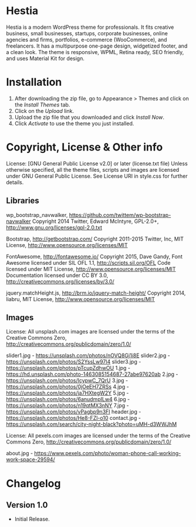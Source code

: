 # Hestia #
Hestia is a modern WordPress theme for professionals. It fits creative business, small businesses, startups, corporate businesses, online agencies and firms, portfolios, e-commerce (WooCommerce), and freelancers. It has a multipurpose one-page design, widgetized footer, and a clean look. The theme is responsive, WPML, Retina ready, SEO friendly, and uses Material Kit for design.
# Installation #
1. After downloading the zip file, go to Appearance > Themes and click on the *Install Themes* tab.
2. Click on the *Upload* link.
3. Upload the zip file that you downloaded and click *Install Now*.
4. Click *Activate* to use the theme you just installed.

# Copyright, License & Other info #

License: [GNU General Public License v2.0] or later (license.txt file)
Unless otherwise specified, all the theme files, scripts and images are licensed under GNU General Public License. See License URI in style.css for further details.

## Libraries ##

wp_bootstrap_navwalker, https://github.com/twittem/wp-bootstrap-navwalker
Copyright 2014 Twitter, Edward McIntyre, GPL-2.0+, http://www.gnu.org/licenses/gpl-2.0.txt

Bootstrap, http://getbootstrap.com/
Copyright 2011-2015 Twitter, Inc, MIT License, http://www.opensource.org/licenses/MIT

FontAwesome, http://fontawesome.io/
Copyright 2015, Dave Gandy,
Font Awesome licensed under SIL OFL 1.1, http://scripts.sil.org/OFL
Code licensed under MIT License, http://www.opensource.org/licenses/MIT
Documentation licensed under CC BY 3.0, http://creativecommons.org/licenses/by/3.0/

jquery.matchHeight.js, http://brm.io/jquery-match-height/
Copyright 2014, liabru, MIT License, http://www.opensource.org/licenses/MIT

## Images ##

License: All unsplash.com images are licensed under the terms of the Creative Commons Zero, http://creativecommons.org/publicdomain/zero/1.0/


slider1.jpg - https://unsplash.com/photos/nOVQ8Gj1i8E
slider2.jpg - https://unsplash.com/photos/S2YssLw97l4
slider3.jpg - https://unsplash.com/photos/pTcupZdhwOU
1.jpg - https://hd.unsplash.com/photo-1463085154687-27abe97620ab
2.jpg - https://unsplash.com/photos/IcypwC_7QrU
3.jpg - https://unsplash.com/photos/0jOeEH7ZRSs
4.jpg - https://unsplash.com/photos/ja7HXtegW2Y
5.jpg - https://unsplash.com/photos/6anudmpILw4
6.jpg - https://unsplash.com/photos/n19qtMX3nNY
7.jpg - https://unsplash.com/photos/vPagbp9n3FI
header.jpg - https://unsplash.com/photos/He8-FZl-o10
contact.jpg - https://unsplash.com/search/city-night-black?photo=uMH-d3WWJhM


License: All pexels.com images are licensed under the terms of the Creative Commons Zero, http://creativecommons.org/publicdomain/zero/1.0/	

about.jpg - https://www.pexels.com/photo/woman-phone-call-working-work-space-29594/


# Changelog #

## Version 1.0 ##

- Initial Release.
